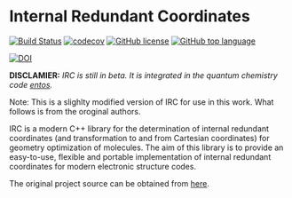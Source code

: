 # Internal Redundant Coordinates

[![Build Status](https://travis-ci.org/RMeli/irc.svg?branch=master)](https://travis-ci.org/RMeli/irc)
[![codecov](https://codecov.io/gh/RMeli/irc/branch/master/graph/badge.svg)](https://codecov.io/gh/RMeli/irc)
[![GitHub license](https://img.shields.io/github/license/RMeli/irc.svg)](https://github.com/RMeli/irc/blob/master/LICENSE)
[![GitHub top language](https://img.shields.io/github/languages/top/RMeli/irc.svg)](https://isocpp.org/)

[![DOI](https://zenodo.org/badge/DOI/10.5281/zenodo.3928502.svg)](https://doi.org/10.5281/zenodo.3928502)

**DISCLAMIER:** *IRC is still in beta. It is integrated in the quantum chemistry code [entos](https://www.entos.info/).*

Note: This is a slighlty modified version of IRC for use in this work. What follows is from the oroginal authors.

IRC is a modern C++ library for the determination of internal redundant coordinates (and transformation to and from Cartesian coordinates) for geometry optimization of molecules. The aim of this library is to provide an easy-to-use, flexible and portable implementation of internal redundant coordinates for modern electronic structure codes.

The original project source can be obtained from [here]( https://github.com/RMeli/irc).